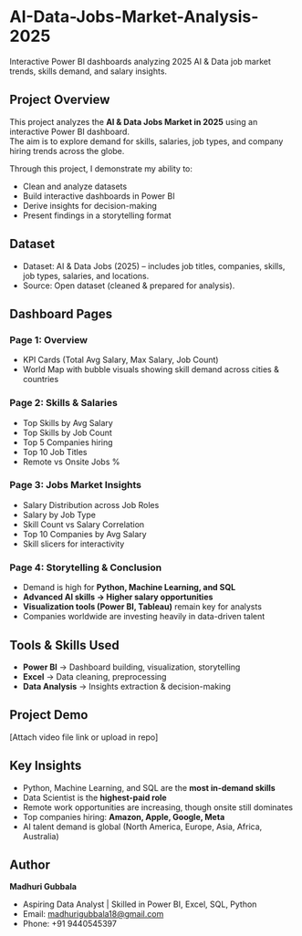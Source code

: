 # AI-Data-Jobs-Market-Analysis-2025
Interactive Power BI dashboards analyzing 2025 AI & Data job market trends, skills demand, and salary insights.
 

##  Project Overview  
This project analyzes the **AI & Data Jobs Market in 2025** using an interactive Power BI dashboard.  
The aim is to explore demand for skills, salaries, job types, and company hiring trends across the globe.  

Through this project, I demonstrate my ability to:  
- Clean and analyze datasets  
- Build interactive dashboards in Power BI  
- Derive insights for decision-making  
- Present findings in a storytelling format  


##  Dataset  
- Dataset: AI & Data Jobs (2025) – includes job titles, companies, skills, job types, salaries, and locations.  
- Source: Open dataset (cleaned & prepared for analysis).  


##  Dashboard Pages  

###  Page 1: **Overview**  
- KPI Cards (Total Avg Salary, Max Salary, Job Count)  
- World Map with bubble visuals showing skill demand across cities & countries  

###  Page 2: **Skills & Salaries**  
- Top Skills by Avg Salary  
- Top Skills by Job Count  
- Top 5 Companies hiring  
- Top 10 Job Titles  
- Remote vs Onsite Jobs %  

###  Page 3: **Jobs Market Insights**  
- Salary Distribution across Job Roles  
- Salary by Job Type  
- Skill Count vs Salary Correlation  
- Top 10 Companies by Avg Salary  
- Skill slicers for interactivity  

###  Page 4: **Storytelling & Conclusion**  
- Demand is high for **Python, Machine Learning, and SQL**  
- **Advanced AI skills → Higher salary opportunities**  
- **Visualization tools (Power BI, Tableau)** remain key for analysts  
- Companies worldwide are investing heavily in data-driven talent  


##  Tools & Skills Used  
- **Power BI** → Dashboard building, visualization, storytelling  
- **Excel** → Data cleaning, preprocessing  
- **Data Analysis** → Insights extraction & decision-making  


##  Project Demo  
 [Attach video file link or upload in repo]  


##  Key Insights  
- Python, Machine Learning, and SQL are the **most in-demand skills**  
- Data Scientist is the **highest-paid role**  
- Remote work opportunities are increasing, though onsite still dominates  
- Top companies hiring: **Amazon, Apple, Google, Meta**  
- AI talent demand is global (North America, Europe, Asia, Africa, Australia)  


##  Author  
 **Madhuri Gubbala**  
- Aspiring Data Analyst | Skilled in Power BI, Excel, SQL, Python  
-  Email: madhurigubbala18@gmail.com  
-  Phone: +91 9440545397   

